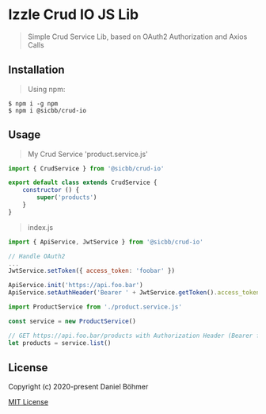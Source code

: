 # Izzle Crud IO JS Lib

> Simple Crud Service Lib, based on OAuth2 Authorization and Axios Calls

## Installation

> Using npm:
 ```shell
 $ npm i -g npm
 $ npm i @sicbb/crud-io
 ```

## Usage

> My Crud Service 'product.service.js'
```js
import { CrudService } from '@sicbb/crud-io'

export default class extends CrudService {
    constructor () {
        super('products')
    }
}
```

> index.js
```js
import { ApiService, JwtService } from '@sicbb/crud-io'

// Handle OAuth2
...
JwtService.setToken({ access_token: 'foobar' })

ApiService.init('https://api.foo.bar')
ApiService.setAuthHeader('Bearer ' + JwtService.getToken().access_token)

import ProductService from './product.service.js'

const service = new ProductService()

// GET https://api.foo.bar/products with Authorization Header (Bearer foobar)
let products = service.list()
```

## License

Copyright (c) 2020-present Daniel Böhmer

[MIT License](http://en.wikipedia.org/wiki/MIT_License)
